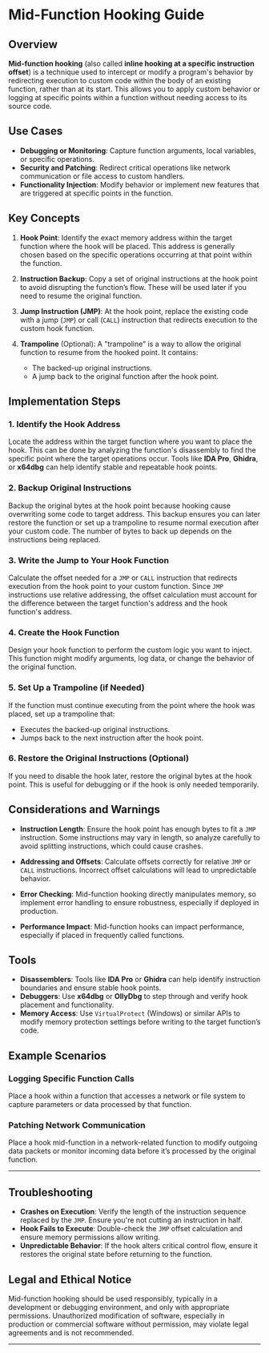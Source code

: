 
# Mid-Function Hooking Guide

## Overview

**Mid-function hooking** (also called **inline hooking at a specific instruction offset**) is a technique used to intercept or modify a program's behavior by redirecting execution to custom code within the body of an existing function, rather than at its start. This allows you to apply custom behavior or logging at specific points within a function without needing access to its source code.

## Use Cases

- **Debugging or Monitoring**: Capture function arguments, local variables, or specific operations.
- **Security and Patching**: Redirect critical operations like network communication or file access to custom handlers.
- **Functionality Injection**: Modify behavior or implement new features that are triggered at specific points in the function.

## Key Concepts

1. **Hook Point**: Identify the exact memory address within the target function where the hook will be placed. This address is generally chosen based on the specific operations occurring at that point within the function.

2. **Instruction Backup**: Copy a set of original instructions at the hook point to avoid disrupting the function’s flow. These will be used later if you need to resume the original function.

3. **Jump Instruction (JMP)**: At the hook point, replace the existing code with a jump (`JMP`) or call (`CALL`) instruction that redirects execution to the custom hook function.

4. **Trampoline** (Optional): A "trampoline" is a way to allow the original function to resume from the hooked point. It contains:
   - The backed-up original instructions.
   - A jump back to the original function after the hook point.

## Implementation Steps

### 1. Identify the Hook Address

Locate the address within the target function where you want to place the hook. This can be done by analyzing the function's disassembly to find the specific point where the target operations occur. Tools like **IDA Pro**, **Ghidra**, or **x64dbg** can help identify stable and repeatable hook points.

### 2. Backup Original Instructions

Backup the original bytes at the hook point because hooking cause overwriting some code to target address. This backup ensures you can later restore the function or set up a trampoline to resume normal execution after your custom code. The number of bytes to back up depends on the instructions being replaced.

### 3. Write the Jump to Your Hook Function

Calculate the offset needed for a `JMP` or `CALL` instruction that redirects execution from the hook point to your custom function. Since `JMP` instructions use relative addressing, the offset calculation must account for the difference between the target function's address and the hook function's address.

### 4. Create the Hook Function

Design your hook function to perform the custom logic you want to inject. This function might modify arguments, log data, or change the behavior of the original function.

### 5. Set Up a Trampoline (if Needed)

If the function must continue executing from the point where the hook was placed, set up a trampoline that:
   - Executes the backed-up original instructions.
   - Jumps back to the next instruction after the hook point.

### 6. Restore the Original Instructions (Optional)

If you need to disable the hook later, restore the original bytes at the hook point. This is useful for debugging or if the hook is only needed temporarily.

## Considerations and Warnings

- **Instruction Length**: Ensure the hook point has enough bytes to fit a `JMP` instruction. Some instructions may vary in length, so analyze carefully to avoid splitting instructions, which could cause crashes.
  
- **Addressing and Offsets**: Calculate offsets correctly for relative `JMP` or `CALL` instructions. Incorrect offset calculations will lead to unpredictable behavior.

- **Error Checking**: Mid-function hooking directly manipulates memory, so implement error handling to ensure robustness, especially if deployed in production.

- **Performance Impact**: Mid-function hooks can impact performance, especially if placed in frequently called functions.

## Tools

- **Disassemblers**: Tools like **IDA Pro** or **Ghidra** can help identify instruction boundaries and ensure stable hook points.
- **Debuggers**: Use **x64dbg** or **OllyDbg** to step through and verify hook placement and functionality.
- **Memory Access**: Use `VirtualProtect` (Windows) or similar APIs to modify memory protection settings before writing to the target function’s code.

## Example Scenarios

### Logging Specific Function Calls
Place a hook within a function that accesses a network or file system to capture parameters or data processed by that function.

### Patching Network Communication
Place a hook mid-function in a network-related function to modify outgoing data packets or monitor incoming data before it’s processed by the original function.

---

## Troubleshooting

- **Crashes on Execution**: Verify the length of the instruction sequence replaced by the `JMP`. Ensure you're not cutting an instruction in half.
- **Hook Fails to Execute**: Double-check the `JMP` offset calculation and ensure memory permissions allow writing.
- **Unpredictable Behavior**: If the hook alters critical control flow, ensure it restores the original state before returning to the function.

## Legal and Ethical Notice

Mid-function hooking should be used responsibly, typically in a development or debugging environment, and only with appropriate permissions. Unauthorized modification of software, especially in production or commercial software without permission, may violate legal agreements and is not recommended.

---